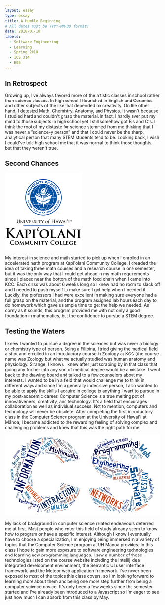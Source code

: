 ```yaml
---
layout: essay
type: essay
title: A Humble Beginning
# All dates must be YYYY-MM-DD format!
date: 2018-01-18
labels:
  - Software Engineering
  - Learning
  - Spring 2018
  - ICS 314
  - E05
---
```


## In Retrospect

Growing up, I've always favored more of the artistic classes in school rather than science classes. In high school I flourished in English and Ceramics and other subjects of the like that depended on creativity. On the other hand, I detested Math, Chemistry, Anatomy, and Physics. It wasn't because I studied hard and couldn't grasp the material. In fact, I hardly ever put my mind to those subjects in high school yet I still somehow got B's and C's. I think the root of my distaste for science stemmed from me thinking that I was never a "science-y person" and that I could never be the sharp, analytical person that many STEM students tend to be. Looking back, I wish I could've told high school me that it was normal to think those thoughts, but that they weren't true.

## Second Chances

<img class="ui small right floated rounded image" src="../images/kapiolani.png">

My interest in science and math started to pick up when I enrolled in an accelerated math program at Kapi'olani Community College. I dreaded the idea of taking three math courses and a research course in one semester, but it was the only way that I could get ahead in my math requirements since I placed near the bottom of the math food chain when I came into KCC. Each class was about 6 weeks long so I knew had no room to slack off and I needed to push myself to make sure I got help when I needed it. Luckily, the professors I had were excellent in making sure everyone had a full grasp on the material, and the program assigned lab hours each day to do homework which gave us ample time to get the help we needed. As corny as it sounds, this program provided me with not only a good foundation in mathematics, but the confidence to pursue a STEM degree.

## Testing the Waters

I knew I wanted to pursue a degree in the sciences but was never a biology or chemistry type of person. Being a Filipina, I tried giving the medical field a shot and enrolled in an introductory course in Zoology at KCC (the course name was Zoology but what we actually studied was human anatomy and physiology. Strange, I know). I knew after just scraping by in that class that going any further into any sort of medical degree would be a mistake. I went back to the drawing board and talked to a few counselors about my interests. I wanted to be in a field that would challenge me to think in different ways and since I'm a generally indecisive person, I also wanted to be able to apply the skills I acquire in college to anything I want to pursue in my post-academic career. Computer Science is a true melting pot of innovativeness, creativity, and technology. It's a field that encourages collaboration as well as individual success. Not to mention, computers and technology will never be obsolete. After completing the first introductory class in the Computer Science program at the University of Hawai'i at Mānoa, I became addicted to the rewarding feeling of solving complex and challenging problems and knew that this was the right path for me.

<img class="ui small left floated rounded image" src="../images/CS.jpg">

My lack of background in computer science related endeavours deterred me at first. Most people who enter this field of study already seem to know how to program or have a specific interest. Although I know I eventually have to choose a specialization, I'm enjoying being immersed in a variety of topics that the Computer Science program at UH Mānoa provides. In this class I hope to gain more exposure to software engineering technologies and learning new programming languages. I saw a number of these technologies listed on the course website including the Intellij Idea integrated development environment, the Semantic UI user interface framework, and the Meteor web application framework. I've never been exposed to most of the topics this class covers, so I'm looking forward to learning more about them and being one more step further from being a computer science novice. It's only been a few weeks since the semester started and I've already been introduced to a Javascript so I'm eager to see just how much I can absorb from this class by May.

